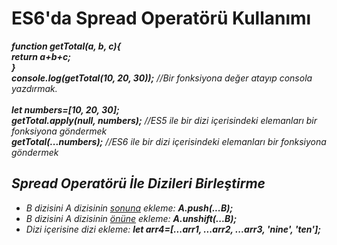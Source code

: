 <h1>ES6'da Spread Operatörü Kullanımı</h1>
<b><i>function getTotal(a, b, c){<br>
    return a+b+c;<br>
}<br>
  console.log(getTotal(10, 20, 30));</b> //Bir fonksiyona değer atayıp consola yazdırmak.<br>
<br>
  <b>let numbers=[10, 20, 30];</b><br>
  <b>getTotal.apply(null, numbers);</b> //ES5 ile bir dizi içerisindeki elemanları bir fonksiyona göndermek<br>
  <b>getTotal(...numbers);</b> //ES6 ile bir dizi içerisindeki elemanları bir fonksiyona göndermek
  <br>
  <h2>Spread Operatörü İle Dizileri Birleştirme</h2>
  <ul>
    <li>B dizisini A dizisinin <ins>sonuna</ins> ekleme: <b><i>A.push(...B);</i></b></li>
    <li>B dizisini A dizisinin <ins>önüne</ins> ekleme: <b><i>A.unshift(...B);</i></b></li>
    <li>Dizi içerisine dizi ekleme: <b><i>let arr4=[...arr1, ...arr2, ...arr3, 'nine', 'ten'];</i></b></li>
  </ul>
